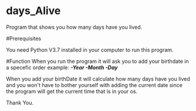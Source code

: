 # days_Alive
Program that shows you how many days have you lived.

#Prerequisites

You need Python V3.7 installed in your computer to run this program.

#Function
When you run the program it will ask you to add your birthdate in a specefic order 
example:
***-Year
-Month
-Day***

When you add your birthDate it will calculate how many days have you lived and you won't have to bother yourself with adding the current date since the program will get the current time that is in your os.

Thank You.
